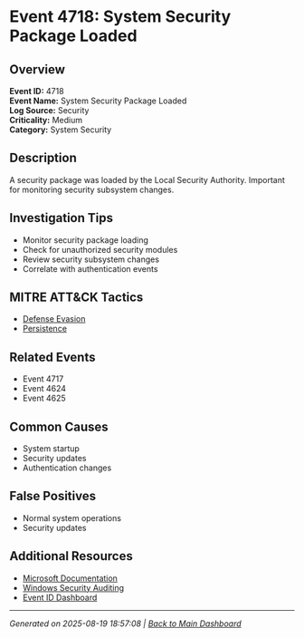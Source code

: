 # Event 4718: System Security Package Loaded

## Overview
**Event ID:** 4718  
**Event Name:** System Security Package Loaded  
**Log Source:** Security  
**Criticality:** Medium  
**Category:** System Security  

## Description
A security package was loaded by the Local Security Authority. Important for monitoring security subsystem changes.

## Investigation Tips
- Monitor security package loading
- Check for unauthorized security modules
- Review security subsystem changes
- Correlate with authentication events

## MITRE ATT&CK Tactics
- [Defense Evasion](https://attack.mitre.org/tactics/TA0005/)
- [Persistence](https://attack.mitre.org/tactics/TA0003/)

## Related Events
- Event 4717
- Event 4624
- Event 4625

## Common Causes
- System startup
- Security updates
- Authentication changes

## False Positives
- Normal system operations
- Security updates

## Additional Resources
- [Microsoft Documentation](https://learn.microsoft.com/en-us/previous-versions/windows/it-pro/windows-10/security/threat-protection/auditing/event-4718)
- [Windows Security Auditing](https://learn.microsoft.com/en-us/windows/security/threat-protection/auditing/audit-events)
- [Event ID Dashboard](../index.html)

---
*Generated on 2025-08-19 18:57:08 | [Back to Main Dashboard](../index.html)*
